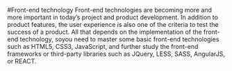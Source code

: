#Front-end technology
Front-end technologies are becoming more and more important in today’s project and product development. In addition to product features, the user experience is also one of the criteria to test the success of a product. All that depends on the implementation of the front-end technology, soyou need to master some basic front-end technologies such as HTML5, CSS3, JavaScript, and further study the front-end frameworks or third-party libraries such as JQuery, LESS, SASS, AngularJS, or REACT.
